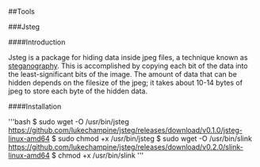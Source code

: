 ##Tools

###Jsteg

####Introduction

Jsteg is a package for hiding data inside jpeg files, a technique known as [steganography](https://en.wikipedia.org/wiki/Steganography). This is accomplished by copying each bit of the data into the least-significant bits of the image. The amount of data that can be hidden depends on the filesize of the jpeg; it takes about 10-14 bytes of jpeg to store each byte of the hidden data.

####Installation

'''bash
$ sudo wget -O /usr/bin/jsteg https://github.com/lukechampine/jsteg/releases/download/v0.1.0/jsteg-linux-amd64
$ sudo chmod +x /usr/bin/jsteg
$ sudo wget -O /usr/bin/slink https://github.com/lukechampine/jsteg/releases/download/v0.2.0/slink-linux-amd64
$ chmod +x /usr/bin/slink
'''

